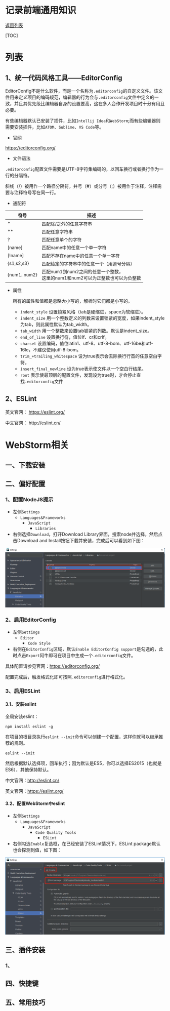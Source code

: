 # 记录前端通用知识

[返回列表](https://github.com/EmonCodingFrontEnd/frontend-tutorial)

[TOC]

# 列表

## 1、统一代码风格工具——EditorConfig

EditorConfig不是什么软件，而是一个名称为`.editorconfig`的自定义文件。该文件用来定义项目的编码规范，编辑器的行为会与`.editorconfig`文件中定义的一致，并且其优先级比编辑器自身的设置要高，这在多人合作开发项目时十分有用且必要。

有些编辑器默认已安装了插件，比如`Intellij Idea`和`WebStorm`;而有些编辑器则需要安装插件，比如`ATOM`、`Sublime`、`VS Code`等。

- 官网

https://editorconfig.org/

- 文件语法

`.editorconfig`配置文件需要是UTF-8字符集编码的，以回车换行或者换行作为一行的分隔符。

斜线（/）被用作一个路径分隔符，井号（#）或分号（;）被用作于注释，注释需要与注释符号写在同一行。

- 通配符

| 符号         | 描述                                                         |
| ------------ | ------------------------------------------------------------ |
| *            | 匹配除/之外的任意字符串                                      |
| **           | 匹配任意字符串                                               |
| ?            | 匹配任意单个的字符                                           |
| [name]       | 匹配name中的任意一个单一字符                                 |
| [!name]      | 匹配不存在name中的任意一个单一字符                           |
| {s1,s2,s3}   | 匹配给定的字符串中的任意一个（用逗号分隔）                   |
| {num1..num2} | 匹配num1到num2之间的任意一个整数，<br />这里的num1和num2可以为正整数也可以为负整数 |

- 属性

  所有的属性和值都是忽略大小写的，解析时它们都是小写的。

  - `indent_style` 设置锁紧风格（tab是硬缩进，space为软缩进）。
  - `indent_size` 用一个整数定义的列数来设置锁紧的宽度，如果indent_style为tab，则此属性默认为tab_width。
  - `tab_width` 用一个整数来设置tab锁紧的列数。默认是indent_size。
  - `end_of_line` 设置换行符，值位lf、cr和crlf。
  - `charset` 设置编码，值位latin1、utf-8、utf-8-bom、utf-16be和utf-16le，不建议使用utf-8-bom。
  - `trim_+trailing_whitespace` 设为true表示会去除换行行首的任意空白字符。
  - `insert_final_newline` 设为true表示使文件以一个空白行结尾。
  - `root` 表示使最顶层的配置文件，发现设为true时，才会停止查找`.editorconfig`文件

## 2、ESLint

英文官网： https://eslint.org/

中文官网： http://eslint.cn/



# WebStorm相关

## 一、下载安装

## 二、偏好配置

### 1、配置NodeJS提示

- 左侧`Settings`
  - `Languages&Frameworks`
    - `JavaScript`
      - `Libraries`
- 右侧选择`Download`，打开Download Library界面，搜索node并选择，然后点击Download and Install按钮下载并安装，完成后可以看到如下图：

![配置NodeJS提示](https://github.com/EmonCodingFrontEnd/frontend-tutorial/blob/master/images/20180907135457.png)

### 2、启用EditorConfig

- 左侧`Settings`
  - `Editor`
    - `Code Style`
- 右侧在`EditorConfig`区域，默认`Enable EditorConfig support`是勾选的，此时点击`Export`阿牛即可在项目中生成一个`.editorconfig`文件。

具体配置请参见官网：https://editorconfig.org/

配置完成后，触发格式化即可按照`.editorconfig`进行格式化。

### 3、启用ESLint

#### 3.1、安装eslint

全局安装eslint：

```shell
npm install eslint -g
```

在项目的根目录执行`eslint --init`命令可以创建一个配置，这样你就可以继承推荐的规则。

```shell
eslint --init
```

然后根据默认选择项，回车执行；因为默认是ES5，你可以选择ES2015（也就是ES6），其他保持默认。

中文官网：http://eslint.cn/

英文官网：https://eslint.org/

#### 3.2、配置WebStorm中eslint

- 左侧`Settings`
  - `Languages&Frameworks`
    - `JavaScript`
      - `Code Quality Tools`
        - `ESLint`
- 右侧勾选`Enable`复选框，在已经安装了ESLint情况下，ESLint package默认也会探测到值，如下图：

![启用ESLint](https://github.com/EmonCodingFrontEnd/frontend-tutorial/blob/master/images/20180907150019.png)

## 三、插件安装

### 1、

## 四、快捷键

## 五、常用技巧



